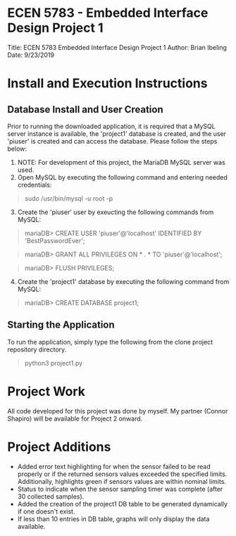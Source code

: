 # ECEN 5783 - Embedded Interface Design Project 1
Title: ECEN 5783 Embedded Interface Design Project 1
Author: Brian Ibeling
Date: 9/23/2019

# Install and Execution Instructions
## Database Install and User Creation
Prior to running the downloaded application, it is required that a MySQL server instance is available, the 'project1' database is created, and the user 'piuser' is created and can access the database. Please follow the steps below:

1. NOTE: For development of this project, the MariaDB MySQL server was used.
2. Open MySQL by executing the following command and entering needed credentials:
  > sudo /usr/bin/mysql -u root -p
3. Create the 'piuser' user by exeucting the following commands from MySQL:
  > mariaDB> CREATE USER 'piuser'@'localhost' IDENTIFIED BY 'BestPasswordEver';

  > mariaDB> GRANT ALL PRIVILEGES ON * . * TO 'piuser'@'localhost';

  > mariaDB> FLUSH PRIVILEGES;
4. Create the 'project1' database by executing the following command from MySQL:
  > mariaDB> CREATE DATABASE project1;

## Starting the Application
To run the application, simply type the following from the clone project repository directory.
> python3 project1.py


# Project Work
All code developed for this project was done by myself. My partner (Connor Shapiro) will be available for Project 2 onward.

# Project Additions
- Added error text highlighting for when the sensor failed to be read properly or if the returned sensors values exceeded the specified limits. Additionally, highlights green if sensors values are within nominal limits.
- Status to indicate when the sensor sampling timer was complete (after 30 collected samples).
- Added the creation of the project1 DB table to be generated dynamically if one doesn't exist.
- If less than 10 entries in DB table, graphs will only display the data available.
